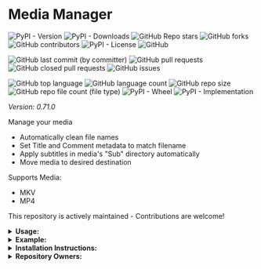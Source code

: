 # Media Manager

![PyPI - Version](https://img.shields.io/pypi/v/media-manager)
![PyPI - Downloads](https://img.shields.io/pypi/dd/media-manager)
![GitHub Repo stars](https://img.shields.io/github/stars/Knuckles-Team/media-manager)
![GitHub forks](https://img.shields.io/github/forks/Knuckles-Team/media-manager)
![GitHub contributors](https://img.shields.io/github/contributors/Knuckles-Team/media-manager)
![PyPI - License](https://img.shields.io/pypi/l/media-manager)
![GitHub](https://img.shields.io/github/license/Knuckles-Team/media-manager)

![GitHub last commit (by committer)](https://img.shields.io/github/last-commit/Knuckles-Team/media-manager)
![GitHub pull requests](https://img.shields.io/github/issues-pr/Knuckles-Team/media-manager)
![GitHub closed pull requests](https://img.shields.io/github/issues-pr-closed/Knuckles-Team/media-manager)
![GitHub issues](https://img.shields.io/github/issues/Knuckles-Team/media-manager)

![GitHub top language](https://img.shields.io/github/languages/top/Knuckles-Team/media-manager)
![GitHub language count](https://img.shields.io/github/languages/count/Knuckles-Team/media-manager)
![GitHub repo size](https://img.shields.io/github/repo-size/Knuckles-Team/media-manager)
![GitHub repo file count (file type)](https://img.shields.io/github/directory-file-count/Knuckles-Team/media-manager)
![PyPI - Wheel](https://img.shields.io/pypi/wheel/media-manager)
![PyPI - Implementation](https://img.shields.io/pypi/implementation/media-manager)


*Version: 0.71.0*

Manage your media
- Automatically clean file names 
- Set Title and Comment metadata to match filename
- Apply subtitles in media's "Sub" directory automatically
- Move media to desired destination

Supports Media:
- MKV
- MP4

This repository is actively maintained - Contributions are welcome!

<details>
  <summary><b>Usage:</b></summary>

| Short Flag | Long Flag         | Description                             |
|------------|-------------------|-----------------------------------------|
| -h         | --help            | See usage                               |
|            | --subtitle        | Apply Subtitle in local "Sub" directory |
|            | --media-directory | Move media to directory                 |
|            | --music-directory | Move music to directory                 |
|            | --tv-directory    | Move series to directory                |
| -d         | --directory       | Directory to scan for media             |
| -v         | --verbose         | Show Output of FFMPEG                   |

</details>

<details>
  <summary><b>Example:</b></summary>

```bash
media-manager -d "/home/User/Downloads" -m "/media/Movies" -t "/media/TV" -s
```
#### Before
> /home/User/Downloads/The.Lion.King.1993.1080p.[TheBay].YIFY/The.Lion.King.1993.1080p.[TheBay].YIFY.mp4 

#### After
> /media/The Lion King 1993 1080p/The Lion King 1993 1080p.mp4

</details>

<details>
  <summary><b>Installation Instructions:</b></summary>

Install Python Package

```bash
python -m pip install media-manager
```

</details>

<details>
  <summary><b>Repository Owners:</b></summary>


<img width="100%" height="180em" src="https://github-readme-stats.vercel.app/api?username=Knucklessg1&show_icons=true&hide_border=true&&count_private=true&include_all_commits=true" />

![GitHub followers](https://img.shields.io/github/followers/Knucklessg1)
![GitHub User's stars](https://img.shields.io/github/stars/Knucklessg1)
</details>
